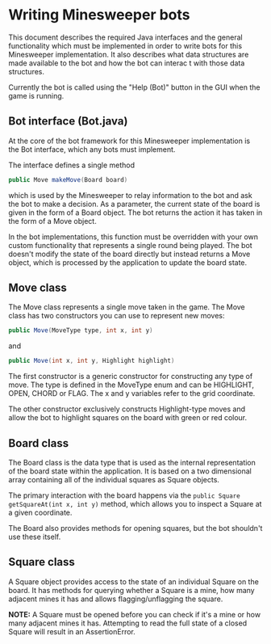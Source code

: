 # Writing Minesweeper bots

This document describes the required Java interfaces and the general functionality
which must be implemented in order to write bots for this Minesweeper implementation.
It also describes what data structures are made available to the bot and how the
bot can interac t with those data structures.

Currently the bot is called using the "Help (Bot)" button in the GUI when the game is running.

## Bot interface (Bot.java)

At the core of the bot framework for this Minesweeper implementation is the Bot interface,
which any bots must implement.

The interface defines a single method 
```java
public Move makeMove(Board board)
```
which is used by the Minesweeper to relay information to the bot and ask the bot to make
a decision. As a parameter, the current state of the board is given in the form of a
Board object. The bot returns the action it has taken in the form of a Move object.

In the bot implementations, this function must be overridden with your own custom
functionality that represents a single round being played. The bot doesn't modify the
state of the board directly but instead returns a Move object, which is processed
by the application to update the board state.

## Move class

The Move class represents a single move taken in the game. The Move class has two
constructors you can use to represent new moves:
```java
public Move(MoveType type, int x, int y)
```
and
```java
public Move(int x, int y, Highlight highlight)
```

The first constructor is a generic constructor for constructing any type of move.
The type is defined in the MoveType enum and can be HIGHLIGHT, OPEN, CHORD or FLAG.
The x and y variables refer to the grid coordinate.

The other constructor exclusively constructs Highlight-type moves and allow the bot
to highlight squares on the board with green or red colour.

## Board class

The Board class is the data type that is used as the internal representation of the
board state within the application. It is based on a two dimensional array containing
all of the individual squares as Square objects.

The primary interaction with the board happens via the ```public Square getSquareAt(int x, int y)```
method, which allows you to inspect a Square at a given coordinate.

The Board also provides methods for opening squares, but the bot shouldn't use these itself.

## Square class

A Square object provides access to the state of an individual Square on the board.
It has methods for querying whether a Square is a mine, how many adjacent mines it has
and allows flagging/unflagging the square.

**NOTE:** A Square must be opened before you can check if it's a mine or how many adjacent
mines it has. Attempting to read the full state of a closed Square will result in an
AssertionError.
